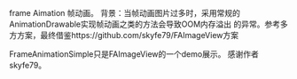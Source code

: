 frame Aimation 帧动画。
背景：当帧动画图片过多时，采用常规的AnimationDrawable实现帧动画之类的方法会导致OOM内存溢出
     的异常。参考多方方案，最终借鉴https://github.com/skyfe79/FAImageView方案

FrameAnimationSimple只是FAImageView的一个demo展示。
感谢作者 skyfe79。
